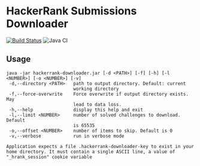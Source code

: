# HackerRank Submissions Downloader 

[![Build Status](https://travis-ci.org/hermes-jr/hackerrank-downloader.svg?branch=master)](https://travis-ci.org/hermes-jr/hackerrank-downloader)
![Java CI](https://github.com/hermes-jr/hackerrank-downloader/workflows/Java%20CI/badge.svg?branch=master)

## Usage

```
java -jar hackerrank-downloader.jar [-d <PATH>] [-f] [-h] [-l <NUMBER>] [-o <NUMBER>] [-v]
 -d,--directory <PATH>   path to output directory. Default: current
                         working directory
 -f,--force-overwrite    Force overwrite if output directory exists. May
                         lead to data loss.
 -h,--help               display this help and exit
 -l,--limit <NUMBER>     number of solved challenges to download. Default
                         is 65535
 -o,--offset <NUMBER>    number of items to skip. Default is 0
 -v,--verbose            run in verbose mode

Application expects a file .hackerrank-downloader-key to exist in your
home directory. It must contain a single ASCII line, a value of
"_hrank_session" cookie variable
```
